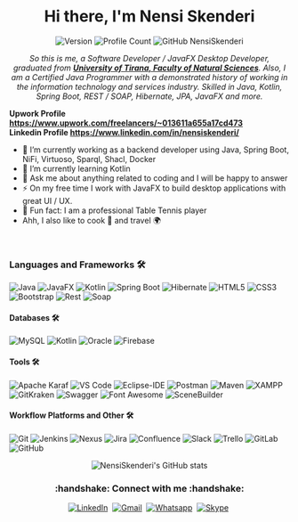 <h1 align="center">Hi there, I'm Nensi Skenderi</h1>

<p align="center">
   <img alt="Version" src="https://img.shields.io/badge/version-23.09.2021-informational">
   <img alt="Profile Count" src="https://komarev.com/ghpvc/?username=NensiSkenderi&color=red">
   <img alt="GitHub NensiSkenderi" src="https://img.shields.io/github/followers/NensiSkenderi?label=follow&style=social">
 </p>

<p align="center">
  <em>
    So this is me, a Software Developer / JavaFX Desktop Developer, graduated from <a href="https://www.fshn.edu.al/"> <b>University of Tirana, Faculty of Natural Sciences</b></a>. Also, I am a Certified Java Programmer with a demonstrated history of working in the information technology and services industry. Skilled in Java, Kotlin, Spring Boot, REST / SOAP, Hibernate, JPA, JavaFX and more.
  </em>
   
</p>

<b> Upwork Profile <a href="https://www.upwork.com/freelancers/~013611a655a17cd473"> https://www.upwork.com/freelancers/~013611a655a17cd473 </b> <br>
<b> Linkedin Profile <a href="https://www.linkedin.com/in/nensiskenderi/"> https://www.linkedin.com/in/nensiskenderi/ </b>
   
- 🔭 I’m currently working as a backend developer using Java, Spring Boot, NiFi, Virtuoso, Sparql, Shacl, Docker
- 🌱 I’m currently learning Kotlin
- 💬 Ask me about anything related to coding and I will be happy to answer
- ⚡ On my free time I work with JavaFX to build desktop applications with great UI / UX. 
- :ping_pong: Fun fact: I am a professional Table Tennis player
- Ahh, I also like to cook :bowl_with_spoon: and travel :earth_africa:
<br>


### Languages and Frameworks 🛠

![Java](https://img.shields.io/badge/Java-0095D5?&style=flat-square&logo=java&logoColor=white)
![JavaFX](https://img.shields.io/badge/JavaFX-107C10?&style=flat-squaree&logo=javafx&logoColor=white)
![Kotlin](http://img.shields.io/badge/-Kotlin-5B4638?style=flat-square&logo=kotlin&logoColor=ffffff)
![Spring Boot](https://img.shields.io/badge/Spring_Boot-F2F4F9?style=flat-square&logo=spring-boot)
![Hibernate](https://img.shields.io/badge/-Hibernate-181717?style=flat-square&logo=hibernate)
![HTML5](https://img.shields.io/badge/-HTML5-%23E44D27?style=flat-square&logo=html5&logoColor=ffffff)
![CSS3](https://img.shields.io/badge/-CSS3-%231572B6?style=flat-square&logo=css3)
![Bootstrap](https://img.shields.io/badge/-Bootstrap-563D7C?style=flat-square&logo=Bootstrap)
![Rest](https://img.shields.io/badge/Rest-107C10?style=flat-square&logo=rest)
![Soap](https://img.shields.io/badge/-Soap-%23F05032?style=flat-square&logo=soap&logoColor=%23ffffff)

#### Databases 🛠 

![MySQL](https://img.shields.io/badge/MySQL-00000F?style=flat-square&logo=mysql&logoColor=white)
![Kotlin](https://img.shields.io/badge/SQLite-07405E?style=flat-square&logo=sqlite&logoColor=white)
![Oracle](https://img.shields.io/badge/-ORACLE-%23E44D27?style=flat-square&logo=oracle&logoColor=ffffff)
![Firebase](https://img.shields.io/badge/-Firebase-FFCA28?style=flat-square&logo=firebase&logoColor=ffffff)

#### Tools 🛠 
![Apache Karaf](https://img.shields.io/badge/Apache_Karaf-231F20?style=flat-square&logo=apache-karaf&logoColor=white)
![VS Code](http://img.shields.io/badge/-VS%20Code-007ACC?style=flat-square&logo=visual-studio-code&logoColor=ffffff)
![Eclipse-IDE](http://img.shields.io/badge/-Eclipse-2C2255?style=flat-square&logo=eclipse&logoColor=ffffff)
![Postman](https://img.shields.io/badge/Postman-FF6C37?style=flat-square&logo=Postman&logoColor=white)
![Maven](https://img.shields.io/badge/Maven-000000.svg?style=flat-square&logo=maven-idea&logoColor=white)
![XAMPP](https://img.shields.io/badge/Xampp-F37623?style=flat-square&logo=xampp&logoColor=white)
![GitKraken](https://img.shields.io/badge/GitKraken-179287?style=flat-square&logo=GitKraken&logoColor=white)
![Swagger](https://img.shields.io/badge/Swagger-85EA2D?style=flat-square&logo=Swagger&logoColor=white)
![Font Awesome](https://img.shields.io/badge/Font_Awesome-339AF0?style=flat-square&logo=fontawesome&logoColor=white)
![SceneBuilder](https://img.shields.io/badge/SceneBuilder-000000.svg?style=flat-square&logo=scenebuilder-idea&logoColor=white)

#### Workflow Platforms and Other 🛠 

![Git](https://img.shields.io/badge/-Git-%23F05032?style=flat-square&logo=git&logoColor=%23ffffff)
![Jenkins](https://img.shields.io/badge/Jenkins-D24939?style=flat-square&logo=Jenkins&logoColor=white)
![Nexus](https://img.shields.io/badge/Nexus-007ACC?style=flat-square&logo=Nexus&logoColor=white)
![Jira](https://img.shields.io/badge/Jira-0052CC?style=flat-square&logo=Jira&logoColor=white)
![Confluence](https://img.shields.io/badge/Confluence-FF6C37?style=flat-square&logo=Confluence&logoColor=white)
![Slack](https://img.shields.io/badge/Slack-4A154B?style=flat-square&logo=slack&logoColor=white)
![Trello](https://img.shields.io/badge/Trello-0052CC?style=flat-square&logo=trello&logoColor=white)
![GitLab](https://img.shields.io/badge/-GitLab-FCA121?style=flat-square&logo=gitlab)
![GitHub](https://img.shields.io/badge/-GitHub-181717?style=flat-square&logo=github)

<div align="center"><img align="center" src="https://github-readme-stats.vercel.app/api?username=NensiSkenderi&show_icons=true&theme=dark" alt="NensiSkenderi's GitHub stats" /></div>

<h3 align="center">:handshake: Connect with me :handshake:</h3>
<p align="center">
<a href="https://www.linkedin.com/in/nensi-skenderi-368326160/"><img src="https://img.shields.io/badge/linkedin-%230077B5.svg?&style=for-the-badge&logo=linkedin&logoColor=white" alt="LinkedIn" /></a>&nbsp;
<a href="mailto:nensiskenderi15@gmail.com?subject=Hello%20Nensi"><img src="https://img.shields.io/badge/gmail-%23D14836.svg?&style=for-the-badge&logo=gmail&logoColor=white" alt="Gmail"/></a>&nbsp;
<a href="https://wa.me/355699310086?text=Hi"><img src="https://img.shields.io/badge/WhatsApp-25D366?style=for-the-badge&logo=whatsapp&logoColor=white" alt="Whatsapp"/></a>&nbsp;
<a href="https://join.skype.com/invite/dgnAWiBJk8sn"><img src="https://img.shields.io/badge/Skype-685EA9?style=for-the-badge&logo=skype&logoColor=white" alt="Skype"/></a>&nbsp;
</p>

